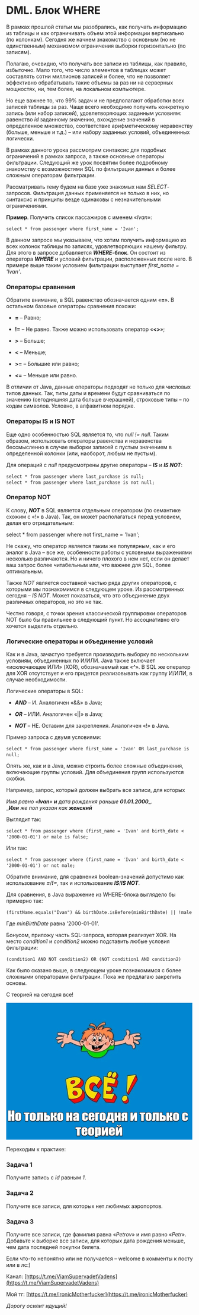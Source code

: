 DML. Блок WHERE
===============


В рамках прошлой статьи мы разобрались, как получать информацию из таблицы и как ограничивать объем этой информации вертикально (по колонкам). Сегодня же начнем знакомство с основным (но не единственным) механизмом ограничения выборки горизонтально (по записям).

Полагаю, очевидно, что получать все записи из таблицы, как правило, избыточно. Мало того, что число элементов в таблицах может составлять сотни миллионов записей и более, что не позволяет эффективно обрабатывать такие объемы за раз ни на серверных мощностях, ни, тем более, на локальном компьютере.

Но еще важнее то, что 99% задач и не предполагают обработки всех записей таблицы за раз. Чаще всего необходимо получить конкретную запись (или набор записей), удовлетворяющих заданным условиям: равенство _id_ заданному значению, вхождение значений в определенное множество, соответствие арифметическому неравенству (больше, меньше и т.д.) – или набору заданных условий, объединенных логически.

В рамках данного урока рассмотрим синтаксис для подобных ограничений в рамках запроса, а также основные операторы фильтрации. Следующий же урок посвятим более подробному знакомству с возможностями SQL по фильтрации данных и более сложным операторам фильтрации.

Рассматривать тему будем на базе уже знакомых нам _SELECT_\-запросов. Фильтрация данных применяется не только в них, но синтаксис и принципы везде одинаковы с незначительными ограничениями.

**Пример**. Получить список пассажиров с именем «_Ivan_»:

```
select * from passenger where first_name = 'Ivan';
```

В данном запросе мы указываем, что хотим получить информацию из всех колонок таблицы по записях, удовлетворяющих нашему фильтру. Для этого в запросе добавляется **_WHERE_\-блок**. Он состоит из оператора **_WHERE_** и условий фильтрации, расположенных после него. В примере выше таким условием фильтрации выступает _first_name = 'Ivan'_.


### Операторы сравнения

Обратите внимание, в SQL равенство обозначается одним «**\=**». В остальном базовые операторы сравнения похожи:

* **\=** – Равно;

* **!=** – Не равно. Также можно использовать оператор «**<>**»;

* **\>** – Больше;

* **<** – Меньше;

* **\>=** – Большие или равно;

* **<=** – Меньше или равно.

В отличии от Java, данные операторы подходят не только для числовых типов данных. Так, типы даты и времени будут сравниваться по значению (сегодняшняя дата больше вчерашней), строковые типы – по кодам символов. Условно, в алфавитном порядке.


### Операторы IS и IS NOT

Еще одно особенностью SQL является то, что _null != null_. Таким образом, использовать операторы равенства и неравенства бессмысленно в случае выборки записей с пустым значением в определенной колонки (или, наоборот, любым не пустым).

Для операций с _null_ предусмотрены другие операторы – **_IS_** и **_IS NOT_**:

```
select * from passenger where last_purchase is null;
select * from passenger where last_purchase is not null;
```


### Оператор NOT

К слову, **_NOT_** в SQL является отдельным оператором (по семантике схожим с «!» в Java). Так, он может располагаться перед условием, делая его отрицательным:

select * from passenger where not first_name = 'Ivan';

Не скажу, что оператор является таким же популярным, как и его аналог в Java – все же, особенности работы с условными выражениями несколько различаются. Но и ничего плохого в нем нет, если он делает ваш запрос более читабельным или, что важнее для SQL, более оптимальным.

Также _NOT_ является составной частью ряда других операторов, с которыми мы познакомимся в следующем уроке. Из рассмотренных сегодня – _IS NOT_. Может показаться, что это объединение двух различных операторов, но это не так.

Честно говоря, с точки зрения классической группировки операторов NOT было бы правильнее в следующий пункт. Но ассоциативно его хочется выделить отдельно.

### Логические операторы и объединение условий

Как и в Java, зачастую требуется производить выборку по нескольким условиям, объединенных по И/ИЛИ. Java также включает «исключающее ИЛИ» (XOR), обозначаемый как «_^_». В SQL же оператор для XOR отсутствует и его придется реализовывать как группу И/ИЛИ, в случае необходимости.

Логические операторы в SQL:

* **_AND_** – И. Аналогичен «&&» в Java;

* **_OR_** – ИЛИ. Аналогичен «||» в Java;

* **_NOT_** – НЕ. Оставим для закрепления. Аналогичен «!» в Java.


Пример запроса с двумя условиями:

```
select * from passenger where first_name = 'Ivan' OR last_purchase is null;
```

Опять же, как и в Java, можно строить более сложные объединения, включающие группы условий. Для объединения групп используются скобки.

Например, запрос, который должен выбрать все записи, для которых

_Имя равно «_**_Ivan_**_»_ **_и_** _дата рождения раньше_ **_01.01.2000_**_.  
_**_Или_** _же пол указан как_ **_женский_**

Выглядит так:

```
select * from passenger where (first_name = 'Ivan' and birth_date < '2000-01-01') or male is false;
```

Или так:

```
select * from passenger where (first_name = 'Ivan' and birth_date < '2000-01-01') or not male;
```

Обратите внимание, для сравнения boolean-значений допустимо как использование **_\=_**/**_!=_**, так и использование **_IS_**/**_IS NOT_**.

Для сравнения, в Java выражение из WHERE-блока выглядело бы примерно так:

```
(firstName.equals("Ivan") && birthDate.isBefore(minBirthDate) || !male
```

Где _minBirthDate_ равна '2000-01-01'.


Бонусом, приложу часть SQL-запроса, которая реализует XOR. На место _condition1_ и _condition2_ можно подставить любые условия фильтрации:

```
(condition1 AND NOT condition2) OR (NOT condition1 AND condition2)
```

Как было сказано выше, в следующем уроке познакомимся с более сложными операторами фильтрации. Пока же предлагаю закрепить основы.

С теорией на сегодня все!

![end_of_the_lesson2.png](..%2F..%2F..%2Ffile%2Fend_of_the_lesson2.png)

Переходим к практике:

### Задача 1

Получите запись с _id_ равным _1_.

### Задача 2

Получите все записи, для которых нет любимых аэропортов.

### Задача 3

Получите все записи, где фамилия равна «_Petrov_» и имя равно «_Petr_». Добавьте к выборке все записи, для которых дата рождения меньше, чем дата последней покупки билета.


Если что-то непонятно или не получается – welcome в комменты к посту или в лс:)

Канал: [https://t.me/ViamSupervadetVadens](https://t.me/ViamSupervadetVadens)

Мой тг: [https://t.me/ironicMotherfucker](https://t.me/ironicMotherfucker)

_Дорогу осилит идущий!_